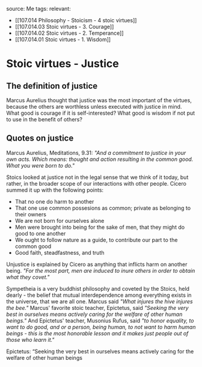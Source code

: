 source: Me
tags:
relevant:
- [[107.014 Philosophy - Stoicism - 4 stoic virtues]]
- [[107.014.03 Stoic virtues - 3. Courage]]
- [[107.014.02 Stoic virtues - 2. Temperance]]
- [[107.014.01 Stoic virtues - 1. Wisdom]]

# Stoic virtues - Justice

## The definition of justice

Marcus Aurelius thought that justice was the most important of the virtues, because the others are worthless unless executed with justice in mind. What good is courage if it is self-interested? What good is wisdom if not put to use in the benefit of others?

## Quotes on justice

Marcus Aurelius, Meditations, 9.31: _"And a commitment to justice in your own acts. Which means: thought and action resulting in the common good. What you were born to do."_

Stoics looked at justice not in the legal sense that we think of it today, but rather, in the broader scope of our interactions with other people. Cicero summed it up with the following points:
- That no one do harm to another
- That one use common possesions as common; private as belonging to their owners
- We are not born for ourselves alone
- Men were brought into being for the sake of men, that they might do good to one another
- We ought to follow nature as a guide, to contribute our part to the common good
- Good faith, steadfastness, and truth

Unjustice is explained by Cicero as anything that inflicts harm on another being. _"For the most part, men are induced to inure others in order to obtain what they covet."_

Sympetheia is a very buddhist philosophy and coveted by the Stoics, held dearly - the belief that mutual interdependence among everything exists in the universe, that we are all one. Marcus said _"What injures the hive injures the bee."_ Marcus' favorite stoic teacher, Epictetus, said _"Seeking the very best in ourselves means actively caring for the welfare of other human beings."_ And Epictetus' teacher, Musonius Rufus, said _"to honor equality, to want to do good, and or a person, being human, to not want to harm human beings - this is the most honorable lesson and it makes just people out of those who learn it."_

Epictetus: “Seeking the very best in ourselves means actively caring for the welfare of other human beings
